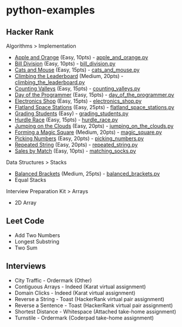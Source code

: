 # python-examples

## Hacker Rank

Algorithms > Implementation

* [Apple and Orange](https://www.hackerrank.com/challenges/apple-and-orange/problem) (Easy, 10pts) - [apple_and_orange.py](https://github.com/jwill824/python-examples/blob/main/apple_and_orange.py)
* [Bill Division](https://www.hackerrank.com/challenges/bon-appetit/problem) (Easy, 10pts) - [bill_division.py](https://github.com/jwill824/python-examples/blob/main/bill_division.py)
* [Cats and Mouse](https://www.hackerrank.com/challenges/cats-and-a-mouse/problem) (Easy, 15pts) - [cats_and_mouse.py](https://github.com/jwill824/python-examples/blob/main/cats_and_mouse.py)
* [Climbing the Leaderboard](https://www.hackerrank.com/challenges/climbing-the-leaderboard/problem) (Medium, 20pts) - [climbing_the_leaderboard.py](https://github.com/jwill824/python-examples/blob/main/climbing_the_leaderboard.py)
* [Counting Valleys](https://www.hackerrank.com/challenges/counting-valleys/problem) (Easy, 15pts) - [counting_valleys.py](https://github.com/jwill824/python-examples/blob/main/counting_valleys.py)
* [Day of the Programmer](https://www.hackerrank.com/challenges/day-of-the-programmer/problem) (Easy, 15pts) - [day_of_the_programmer.py](https://github.com/jwill824/python-examples/blob/main/day_of_the_programmer.py)
* [Electronics Shop](https://www.hackerrank.com/challenges/electronics-shop/problem) (Easy, 15pts) - [electronics_shop.py](https://github.com/jwill824/python-examples/blob/main/electronics_shop.py)
* [Flatland Space Stations](https://www.hackerrank.com/challenges/flatland-space-stations/problem) (Easy, 25pts) - [flatland_space_stations.py](https://github.com/jwill824/python-examples/blob/main/flatland_space_stations.py)
* [Grading Students](https://www.hackerrank.com/challenges/grading/problem) (Easy) - [grading_students.py](https://github.com/jwill824/python-examples/blob/main/grading_students.py)
* [Hurdle Race](https://www.hackerrank.com/challenges/the-hurdle-race/problem) (Easy, 15pts) - [hurdle_race.py](https://github.com/jwill824/python-examples/blob/main/hurdle_race.py)
* [Jumping on the Clouds](https://www.hackerrank.com/challenges/jumping-on-the-clouds/problem) (Easy, 20pts) - [jumping_on_the_clouds.py](https://github.com/jwill824/python-examples/blob/main/jumping_on_the_clouds.py)
* [Forming a Magic Square](https://www.hackerrank.com/challenges/magic-square-forming/problem) (Medium, 20pts) - [magic_square.py](https://github.com/jwill824/python-examples/blob/main/magic_square.py)
* [Picking Numbers](https://www.hackerrank.com/challenges/picking-numbers/problem) (Easy, 20pts) - [picking_numbers.py](https://github.com/jwill824/python-examples/blob/main/picking_numbers.py)
* [Repeated String](https://www.hackerrank.com/challenges/repeated-string/problem) (Easy, 20pts) - [repeated_string.py](https://github.com/jwill824/python-examples/blob/main/repeated_string.py)
* [Sales by Match](https://www.hackerrank.com/challenges/sock-merchant/problem) (Easy, 10pts) - [matching_socks.py](https://github.com/jwill824/python-examples/blob/main/matching_socks.py)

Data Structures > Stacks

* [Balanced Brackets](https://www.hackerrank.com/challenges/balanced-brackets/problem) (Medium, 25pts) - [balanced_brackets.py](https://github.com/jwill824/python-examples/blob/main/balanced_brackets.py)
* Equal Stacks

Interview Preparation Kit > Arrays

* 2D Array

## Leet Code

* Add Two Numbers
* Longest Substring
* Two Sum

## Interviews

* City Traffic - Ordermark (Other)
* Contiguous Arrays - Indeed (Karat virtual assignment)
* Domain Clicks - Indeed (Karat virtual assignment)
* Reverse a String - Toast (HackerRank virtual pair assignment)
* Reverse a Sentence - Toast (HackerRank virtual pair assignment)
* Shortest Distance - Whitespace (Attached take-home assignment)
* Turnstile - Ordermark (Coderpad take-home assignment)